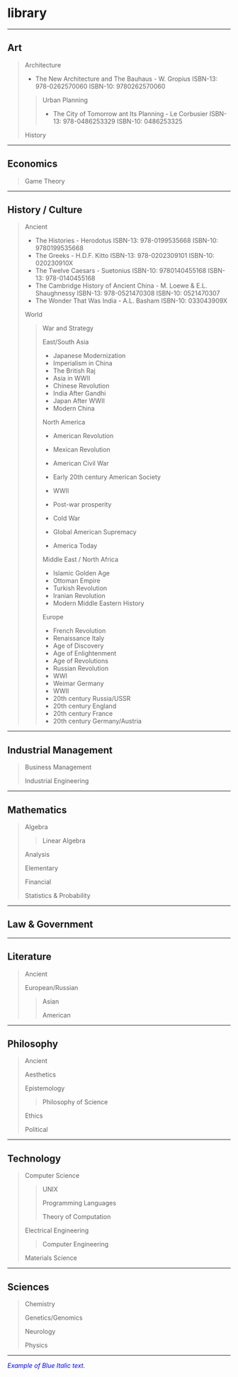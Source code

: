 # library

---

## Art

> Architecture
>
> * The New Architecture and The Bauhaus - W. Gropius
>  ISBN-13: 978-0262570060
>  ISBN-10: 9780262570060
>
> > Urban Planning
> >
> > * The City of Tomorrow ant Its Planning - Le Corbusier
> >     ISBN-13: 978-0486253329
> >     ISBN-10: 0486253325
>
> History

---

## Economics

> Game Theory

---

## History / Culture

> Ancient
>
> - The Histories - Herodotus
>  ISBN-13: 978-0199535668
>  ISBN-10: 9780199535668
> - The Greeks - H.D.F. Kitto
>  ISBN-13: 978-0202309101
>  ISBN-10: 020230910X
> - The Twelve Caesars - Suetonius
>  ISBN-10: 9780140455168
>  ISBN-13: 978-0140455168
> - The Cambridge History of Ancient China - M. Loewe & E.L. Shaughnessy
>  ISBN-13: 978-0521470308
>  ISBN-10: 0521470307
> - The Wonder That Was India - A.L. Basham
>  ISBN-10: 033043909X
>
> World
>
> > War and Strategy
> >
> > East/South Asia
> >
> > * Japanese Modernization
> > * Imperialism in China
> > * The British Raj
> > * Asia in WWII
> > * Chinese Revolution
> > * India After Gandhi
> > * Japan After WWII
> > * Modern China
> >
> > North America
> >
> > * American Revolution
> > * Mexican Revolution
> > * American Civil War
> >
> > * Early 20th century American Society
> > * WWII
> > * Post-war prosperity
> > * Cold War 
> > * Global American Supremacy
> > * America Today
> >
> > Middle East / North Africa
> >
> > * Islamic Golden Age
> > * Ottoman Empire
> > * Turkish Revolution
> > * Iranian Revolution
> > * Modern Middle Eastern History
> >
> > Europe
> >
> > * French Revolution
> > * Renaissance Italy
> > * Age of Discovery
> > * Age of Enlightenment
> > * Age of Revolutions
> > * Russian Revolution
> > * WWI
> > * Weimar Germany
> > * WWII
> > * 20th century Russia/USSR
> > * 20th century England
> > * 20th century France
> > * 20th century Germany/Austria

---

## Industrial Management

> Business Management
>
> Industrial Engineering

---

## Mathematics

> Algebra
>
> > Linear Algebra
>
> Analysis
>
> Elementary
>
> Financial
>
> Statistics & Probability

---

## Law & Government

------

## Literature

> Ancient
>
> European/Russian
>
> > Asian
> >
> > American

---

## Philosophy

> Ancient
>
> Aesthetics
>
> Epistemology
>
> > Philosophy of Science
>
> Ethics
>
> Political

---

## Technology

> Computer Science
>
> > UNIX
> >
> > Programming Languages
> >
> > Theory of Computation
>
> Electrical Engineering
>
> > Computer Engineering
>
> Materials Science

---

## Sciences

> Chemistry
>
> Genetics/Genomics
>
> Neurology
>
> Physics

---

<span style="color:blue">*Example of Blue Italic text.*</span>

